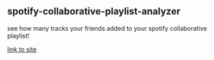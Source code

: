 ## spotify-collaborative-playlist-analyzer

see how many tracks your friends added to your spotify collaborative playlist!

[link to site](spotify-collaborative-playlist-analyzer.glitch.me)
